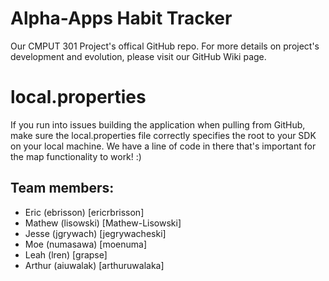 # Alpha-Apps Habit Tracker
Our CMPUT 301 Project's offical GitHub repo.
For more details on project's development and evolution, please visit our GitHub Wiki page.

# local.properties
If you run into issues building the application when pulling from GitHub, make sure the local.properties file correctly specifies the root to your SDK on your local machine. We have a line of code in there that's important for the map functionality to work! :)

## Team members:
* Eric (ebrisson) [ericrbrisson]
* Mathew (lisowski) [Mathew-Lisowski]
* Jesse (jgrywach) [jegrywacheski]
* Moe (numasawa) [moenuma]
* Leah (lren) [grapse]
* Arthur (aiuwalak) [arthuruwalaka]
